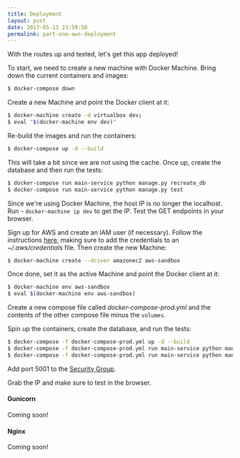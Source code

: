 ```yaml
---
title: Deployment
layout: post
date: 2017-05-13 23:59:58
permalink: part-one-aws-deployment
---
```


With the routes up and tested, let's get this app deployed!

To start, we need to create a new machine with Docker Machine. Bring down the current containers and images:

```sh
$ docker-compose down
```

Create a new Machine and point the Docker client at it:

```sh
$ docker-machine create -d virtualbox dev;
$ eval "$(docker-machine env dev)"
```

Re-build the images and run the containers:

```sh
$ docker-compose up -d --build
```

This will take a bit since we are not using the cache. Once up, create the database and then run the tests:

```sh
$ docker-compose run main-service python manage.py recreate_db
$ docker-compose run main-service python manage.py test
```

Since we're using Docker Machine, the host IP is no longer the localhost. Run - `docker-machine ip dev` to get the IP. Test the GET endpoints in your browser.

Sign up for AWS and create an IAM user (if necessary). Follow the instructions [here](http://docs.aws.amazon.com/AWSEC2/latest/UserGuide/get-set-up-for-amazon-ec2.html ), making sure to add the credentials to an *~/.aws/credentials* file. Then create the new Machine:

```sh
$ docker-machine create --driver amazonec2 aws-sandbox
```

Once done, set it as the active Machine and point the Docker client at it:


```sh
$ docker-machine env aws-sandbox
$ eval $(docker-machine env aws-sandbox)
```

Create a new compose file called *docker-compose-prod.yml* and the contents of the other compose file minus the `volumes`.

Spin up the containers, create the database, and run the tests:

```sh
$ docker-compose -f docker-compose-prod.yml up -d --build
$ docker-compose -f docker-compose-prod.yml run main-service python manage.py recreate_db
$ docker-compose -f docker-compose-prod.yml run main-service python manage.py test
```

Add port 5001 to the [Security Group](http://stackoverflow.com/questions/26338301/ec2-how-to-add-port-8080-in-security-group).

Grab the IP and make sure to test in the browser.

#### Gunicorn

Coming soon!

#### Nginx

Coming soon!
